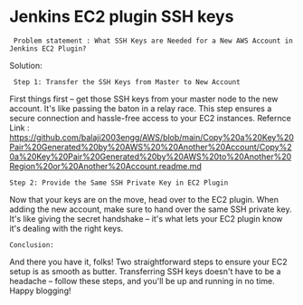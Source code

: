 # Jenkins EC2 plugin SSH keys

     Problem statement : What SSH Keys are Needed for a New AWS Account in Jenkins EC2 Plugin?

Solution: 


     Step 1: Transfer the SSH Keys from Master to New Account

First things first – get those SSH keys from your master node to the new account. It's like passing the baton in a relay race. This step ensures a secure connection and hassle-free access to your EC2 instances.
Refernce Link : https://github.com/balaji2003engg/AWS/blob/main/Copy%20a%20Key%20Pair%20Generated%20by%20AWS%20%20Another%20Account/Copy%20a%20Key%20Pair%20Generated%20by%20AWS%20to%20Another%20Region%20or%20Another%20Account.readme.md

    Step 2: Provide the Same SSH Private Key in EC2 Plugin

Now that your keys are on the move, head over to the EC2 plugin. When adding the new account, make sure to hand over the same SSH private key. It's like giving the secret handshake – it's what lets your EC2 plugin know it's dealing with the right keys.

    Conclusion:

And there you have it, folks! Two straightforward steps to ensure your EC2 setup is as smooth as butter. Transferring SSH keys doesn't have to be a headache – follow these steps, and you'll be up and running in no time. Happy blogging!





